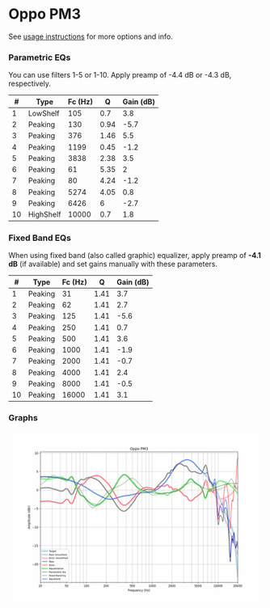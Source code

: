 # Oppo PM3
See [usage instructions](https://github.com/jaakkopasanen/AutoEq#usage) for more options and info.

### Parametric EQs
You can use filters 1-5 or 1-10. Apply preamp of -4.4 dB or -4.3 dB, respectively.

|   # | Type      |   Fc (Hz) |    Q |   Gain (dB) |
|-----|-----------|-----------|------|-------------|
|   1 | LowShelf  |       105 | 0.7  |         3.8 |
|   2 | Peaking   |       130 | 0.94 |        -5.7 |
|   3 | Peaking   |       376 | 1.46 |         5.5 |
|   4 | Peaking   |      1199 | 0.45 |        -1.2 |
|   5 | Peaking   |      3838 | 2.38 |         3.5 |
|   6 | Peaking   |        61 | 5.35 |         2   |
|   7 | Peaking   |        80 | 4.24 |        -1.2 |
|   8 | Peaking   |      5274 | 4.05 |         0.8 |
|   9 | Peaking   |      6426 | 6    |        -2.7 |
|  10 | HighShelf |     10000 | 0.7  |         1.8 |

### Fixed Band EQs
When using fixed band (also called graphic) equalizer, apply preamp of **-4.1 dB** (if available) and set gains manually with these parameters.

|   # | Type    |   Fc (Hz) |    Q |   Gain (dB) |
|-----|---------|-----------|------|-------------|
|   1 | Peaking |        31 | 1.41 |         3.7 |
|   2 | Peaking |        62 | 1.41 |         2.7 |
|   3 | Peaking |       125 | 1.41 |        -5.6 |
|   4 | Peaking |       250 | 1.41 |         0.7 |
|   5 | Peaking |       500 | 1.41 |         3.6 |
|   6 | Peaking |      1000 | 1.41 |        -1.9 |
|   7 | Peaking |      2000 | 1.41 |        -0.7 |
|   8 | Peaking |      4000 | 1.41 |         2.4 |
|   9 | Peaking |      8000 | 1.41 |        -0.5 |
|  10 | Peaking |     16000 | 1.41 |         3.1 |

### Graphs
![](./Oppo%20PM3.png)
